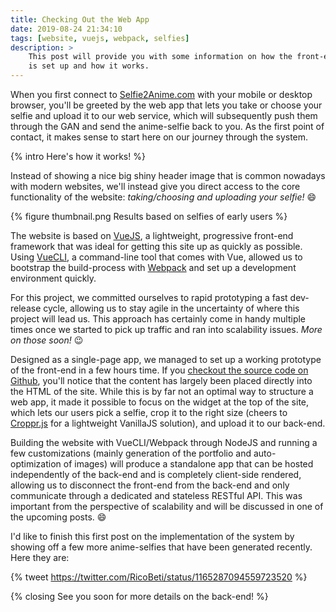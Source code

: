 ```yaml
---
title: Checking Out the Web App
date: 2019-08-24 21:34:10
tags: [website, vuejs, webpack, selfies]
description: >
    This post will provide you with some information on how the front-end
    is set up and how it works.
---
```


When you first connect to [Selfie2Anime.com](https://selfie2anime.com) with your mobile or desktop browser, you'll be greeted by the web app that lets you take or choose your selfie and upload it to our web service, which will subsequently push them through the GAN and send the anime-selfie back to you. As the first point of contact, it makes sense to start here on our journey through the system.

{% intro Here's how it works! %}

Instead of showing a nice big shiny header image that is common nowadays with modern websites, we'll instead give you direct access to the core functionality of the website: *taking/choosing and uploading your selfie!* :smile:

{% figure thumbnail.png Results based on selfies of early users %}

The website is based on [VueJS](https://vuejs.org/), a lightweight, progressive front-end framework that was ideal for getting this site up as quickly as possible. Using [VueCLI](https://cli.vuejs.org/), a command-line tool that comes with Vue, allowed us to bootstrap the build-process with [Webpack](https://webpack.js.org/) and set up a development environment quickly.

For this project, we committed ourselves to rapid prototyping a fast dev-release cycle, allowing us to stay agile in the uncertainty of where this project will lead us. This approach has certainly come in handy multiple times once we started to pick up traffic and ran into scalability issues. *More on those soon!* :wink:

Designed as a single-page app, we managed to set up a working prototype of the front-end in a few hours time. If you [checkout the source code on Github](https://github.com/SilentByte/selfie2anime-site), you'll notice that the content has largely been placed directly into the HTML of the site. While this is by far not an optimal way to structure a web app, it made it possible to focus on the widget at the top of the site, which lets our users pick a selfie, crop it to the right size (cheers to [Croppr.js](https://jamesooi.design/Croppr.js/) for a lightweight VanillaJS solution), and upload it to our back-end.

Building the website with VueCLI/Webpack through NodeJS and running a few customizations (mainly generation of the portfolio and auto-optimization of images) will produce a standalone app that can be hosted independently of the back-end and is completely client-side rendered, allowing us to disconnect the front-end from the back-end and only communicate through a dedicated and stateless RESTful API. This was important from the perspective of scalability and will be discussed in one of the upcoming posts. :smile:

I'd like to finish this first post on the implementation of the system by showing off a few more anime-selfies that have been generated recently. Here they are:

{% tweet https://twitter.com/RicoBeti/status/1165287094559723520 %}

{% closing See you soon for more details on the back-end! %}

